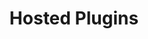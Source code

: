 ---
title: 'Hosted Plugins'
breadcrumb_title: "Hosted plugins"
layout: 'listplugins'
meta_title: 'Hosted solutions - MultiSafepay Docs'
meta_description: "The MultiSafepay Documentation Center presents all relevant information about our Plugins and API. You can also find support pages for payment methods, tools and general questions as well as the contact details of our Support and Integration Teams."
logo: '/svgs/Hosted plugins.svg'
short_description: 'Our plugins for hosted solutions.'
weight: 20
---